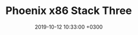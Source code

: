 ---
layout: post
title:  "Phoenix x86 Stack Three"
date: "2019-10-12 10:33:00 +0300"
categories: exploit-education phoenix x86
---